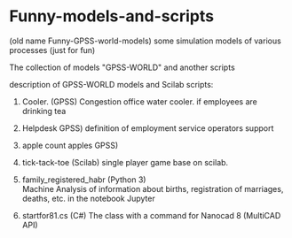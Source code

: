 Funny-models-and-scripts
=================================

(old name Funny-GPSS-world-models)
some simulation models of various processes (just for fun)

The collection of models "GPSS-WORLD" and another scripts

description of GPSS-WORLD models and Scilab scripts:

1. Cooler. (GPSS)
Congestion office water cooler. if employees are drinking tea

2. Helpdesk GPSS)
definition of employment service operators support

3. apple
count apples GPSS)

4. tick-tack-toe (Scilab)
single player game base on scilab.

5. family_registered_habr (Python 3)  
Machine Analysis of information about births, registration of marriages, deaths, etc. in the notebook Jupyter

6. startfor81.cs (C#)
The class with a command for Nanocad 8 (MultiCAD API)

